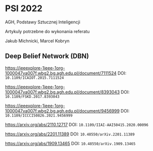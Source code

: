 # PSI 2022
AGH, Podstawy Sztucznej Inteligencji

Artykuly potrzebne do wykonania referatu

Jakub Michnicki, Marcel Kobryn

## Deep Belief Network (DBN)

https://ieeexplore-1ieee-1org-1000047va007f.wbg2.bg.agh.edu.pl/document/7111524       DOI: `10.1109/ICAIOT.2015.7111524`

https://ieeexplore-1ieee-1org-1000047va007f.wbg2.bg.agh.edu.pl/document/8393043       DOI: `10.1109/FSKD.2017.8393043`

https://ieeexplore-1ieee-1org-1000047va007f.wbg2.bg.agh.edu.pl/document/9456999       DOI: `10.1109/ICCCI50826.2021.9456999`

https://arxiv.org/abs/2110.12717      DOI: `10.1109/IIAI-AAI50415.2020.00096`

https://arxiv.org/abs/2201.11389      DOI: `10.48550/arXiv.2201.11389`

https://arxiv.org/abs/1909.13465      DOI: `10.48550/arXiv.1909.13465`

